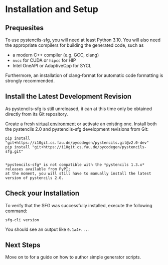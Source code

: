 # Installation and Setup

## Prequesites

To use pystencils-sfg, you will need at least Python 3.10.
You will also need the appropriate compilers for building the generated code,
such as
 - a modern C++ compiler (e.g. GCC, clang)
 - `nvcc` for CUDA or `hipcc` for HIP
 - Intel OneAPI or AdaptiveCpp for SYCL

Furthermore, an installation of clang-format for automatic code formatting is strongly recommended. 

## Install the Latest Development Revision

As pystencils-sfg is still unreleased, it can at this time only be obtained directly
from its Git repository.

Create a fresh [virtual environment](https://docs.python.org/3/library/venv.html) or activate
an existing one. Install both the pystencils 2.0 and pystencils-sfg development revisions from Git:

```{code-block} bash
pip install "git+https://i10git.cs.fau.de/pycodegen/pystencils.git@v2.0-dev"
pip install "git+https://i10git.cs.fau.de/pycodegen/pystencils-sfg.git"
```

````{caution}

*pystencils-sfg* is not compatible with the *pystencils 1.3.x* releases available from PyPI;
at the moment, you will still have to manually install the latest version of pystencils 2.0.
````

## Check your Installation

To verify that the SFG was successfully installed, execute the following command:

```{code-block} bash
sfg-cli version
```

You should see an output like `0.1a4+...`.

## Next Steps

Move on to [](#getting_started_guide) for a guide on how to author simple generator scripts.
